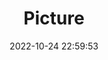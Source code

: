 ---
weight: 1
images:
- /images/edited/62.jpeg
title: Picture
date: 2022-10-24 22:59:53
tags:
- luminar
- work
---